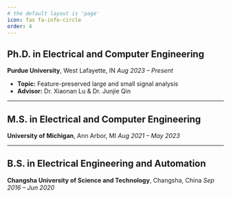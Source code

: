 ```yaml
---
# the default layout is 'page'
icon: fas fa-info-circle
order: 4
---
```


## Ph.D. in Electrical and Computer Engineering
**Purdue University**, West Lafayette, IN
*Aug 2023 – Present*

* **Topic:** Feature-preserved large and small signal analysis 
* **Advisor:** Dr. Xiaonan Lu & Dr. Junjie Qin

---

## M.S. in Electrical and Computer Engineering 
**University of Michigan**, Ann Arbor, MI
*Aug 2021 – May 2023*

---

## B.S. in Electrical Engineering and Automation
**Changsha University of Science and Technology**, Changsha, China
*Sep 2016 – Jun 2020*

